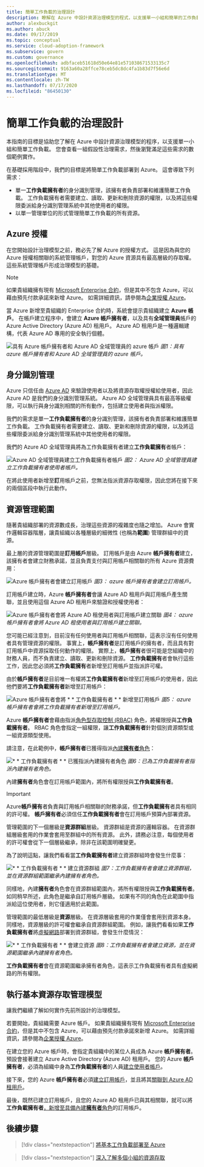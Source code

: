 ```yaml
---
title: 簡單工作負載的治理設計
description: 瞭解在 Azure 中設計資源治理模型的程式，以支援單一小組和簡單的工作負載。
author: alexbuckgit
ms.author: abuck
ms.date: 09/17/2019
ms.topic: conceptual
ms.service: cloud-adoption-framework
ms.subservice: govern
ms.custom: governance
ms.openlocfilehash: adbfaceb51618d50e64e81e571038671533135c7
ms.sourcegitcommit: 9163a60a28ffce78ceb5dc8dc4fa1b83d7f56e6d
ms.translationtype: MT
ms.contentlocale: zh-TW
ms.lasthandoff: 07/17/2020
ms.locfileid: "86450130"
---
```

# <a name="governance-design-for-a-simple-workload"></a>簡單工作負載的治理設計

本指南的目標是協助您了解在 Azure 中設計資源治理模型的程序，以支援單一小組和簡單工作負載。 您會查看一組假設性治理需求，然後瀏覽滿足這些需求的數個範例實作。

在基礎採用階段中，我們的目標是將簡單工作負載部署到 Azure。 這會導致下列需求：

- 單一**工作負載擁有者**的身分識別管理，該擁有者負責部署和維護簡單工作負載。 工作負載擁有者需要建立、讀取、更新和刪除資源的權限，以及將這些權限委派給身分識別管理系統中其他使用者的權限。
- 以單一管理單位的形式管理簡單工作負載的所有資源。

## <a name="azure-licensing"></a>Azure 授權

在您開始設計治理模型之前，務必先了解 Azure 的授權方式。 這是因為與您的 Azure 授權相關聯的系統管理帳戶，對您的 Azure 資源具有最高層級的存取權。 這些系統管理帳戶形成治理模型的基礎。

> [!NOTE]
> 如果貴組織擁有現有 [Microsoft Enterprise 合約](https://www.microsoft.com/licensing/licensing-programs/enterprise)，但是其中不包含 Azure，可以藉由預先付款承諾來新增 Azure。 如需詳細資訊，請參閱為[企業授權 Azure](https://azure.microsoft.com/pricing/enterprise-agreement)。

當 Azure 新增至貴組織的 Enterprise 合約時，系統會提示貴組織建立 **Azure 帳戶**。 在帳戶建立程序中，會建立 **Azure 帳戶擁有者**，以及具有**全域管理員**帳戶的 Azure Active Directory (Azure AD) 租用戶。 Azure AD 租用戶是一種邏輯建構，代表 Azure AD 專用的安全執行個體。

![具有 Azure 帳戶擁有者和 Azure AD 全域管理員的 azure 帳戶 ](../../_images/govern/design/governance-3-0.png)
 _圖1：具有 azure 帳戶擁有者和 Azure AD 全域管理員的 azure 帳戶。_

## <a name="identity-management"></a>身分識別管理

Azure 只信任由 [Azure AD](https://docs.microsoft.com/azure/active-directory) 來驗證使用者以及將資源存取權授權給使用者，因此 Azure AD 是我們的身分識別管理系統。 Azure AD 全域管理員具有最高等級權限，可以執行與身分識別相關的所有動作，包括建立使用者與指派權限。

我們的需求是單一**工作負載擁有者**的身分識別管理，該擁有者負責部署和維護簡單工作負載。 工作負載擁有者需要建立、讀取、更新和刪除資源的權限，以及將這些權限委派給身分識別管理系統中其他使用者的權限。

我們的 Azure AD 全域管理員將為工作負載擁有者建立**工作負載擁有**者帳戶：

![Azure AD 全域管理員建立工作負載擁有者帳戶 ](../../_images/govern/design/governance-1-2.png)
 _圖2： Azure AD 全域管理員建立工作負載擁有者使用者帳戶。_

在將此使用者新增至**訂**用帳戶之前，您無法指派資源存取權限，因此您將在接下來的兩個區段中執行此動作。

## <a name="resource-management-scope"></a>資源管理範圍

隨著貴組織部署的資源數成長，治理這些資源的複雜度也隨之增加。 Azure 會實作邏輯容器階層，讓貴組織以各種層級的細微性 (也稱為**範圍**) 管理群組中的資源。

最上層的資源管理範圍是**訂用帳戶**層級。 訂用帳戶是由 Azure **帳戶擁有者**建立，該擁有者會建立財務承諾，並且負責支付與訂用帳戶相關聯的所有 Azure 資源費用：

![Azure 帳戶擁有者會建立訂用帳戶 ](../../_images/govern/design/governance-1-3.png)
 _圖3： azure 帳戶擁有者會建立訂用帳戶。_

訂用帳戶建立時，Azure **帳戶擁有者**會讓 Azure AD 租用戶與訂用帳戶產生關聯，並且使用這個 Azure AD 租用戶來驗證和授權使用者：

![Azure 帳戶擁有者會將 Azure AD 租使用者與訂用帳戶建立關聯 ](../../_images/govern/design/governance-1-4.png)
 _圖4： azure 帳戶擁有者會將 Azure AD 租使用者與訂用帳戶建立關聯。_

您可能已經注意到，目前沒有任何使用者與訂用帳戶相關聯，這表示沒有任何使用者具有管理資源的權限。 事實上，**帳戶擁有者**是訂用帳戶的擁有者，而且具有對訂用帳戶中資源採取任何動作的權限。 實際上，**帳戶擁有**者很可能是您組織中的財務人員，而不負責建立、讀取、更新和刪除資源。 **工作負載擁有**者會執行這些工作，因此您必須將**工作負載擁有**者新增至訂用帳戶並指派許可權。

由於**帳戶擁有者**是目前唯一有權將**工作負載擁有者**新增至訂用帳戶的使用者，因此他們要將**工作負載擁有者**新增至訂用帳戶：

![Azure 帳戶擁有者會將 * * 工作負載擁有者 * * 新增至訂用帳戶 ](../../_images/govern/design/governance-1-5.png)
 _圖5： azure 帳戶擁有者會將工作負載擁有者新增至訂用帳戶。_

Azure **帳戶擁有者**會藉由指派[角色型存取控制 (RBAC)](https://docs.microsoft.com/azure/role-based-access-control) 角色，將權限授與**工作負載擁有者**。 RBAC 角色會指定一組權限，讓**工作負載擁有者**針對個別資源類型或一組資源類型使用。

請注意，在此範例中，**帳戶擁有者**已獲得指派[內建**擁有者**角色](https://docs.microsoft.com/azure/role-based-access-control/built-in-roles#owner)：

![* * 工作負載擁有者 * * 已獲指派內建擁有者角色 ](../../_images/govern/design/governance-1-6.png)
 _圖6：已為工作負載擁有者指派內建擁有者角色。_

內建**擁有者**角色會在訂用帳戶範圍內，將所有權限授與**工作負載擁有者**。

> [!IMPORTANT]
> Azure**帳戶擁有**者負責與訂用帳戶相關聯的財務承諾，但**工作負載擁有**者具有相同的許可權。 **帳戶擁有者**必須信任**工作負載擁有者**會在訂用帳戶預算內部署資源。

管理範圍的下一個層級是**資源群組**層級。 資源群組是資源的邏輯容器。 在資源群組層級套用的作業會套用至群組中的所有資源。 此外，請務必注意，每個使用者的許可權會從下一個層級繼承，除非在該範圍明確變更。

為了說明這點，讓我們看看當**工作負載擁有者**建立資源群組時會發生什麼事：

![* * 工作負載擁有者 * * 建立資源群組 ](../../_images/govern/design/governance-1-7.png)
 _圖7：工作負載擁有者會建立資源群組，並在資源群組範圍繼承內建擁有者角色。_

同樣地，內建**擁有者**角色會在資源群組範圍內，將所有權限授與**工作負載擁有者**。 如同稍早所述，此角色是繼承自訂用帳戶層級。 如果有不同的角色在此範圍中指派給這位使用者，則它僅適用於此範圍。

管理範圍的最低層級是**資源**層級。 在資源層級套用的作業僅會套用到資源本身。 同樣地，資源層級的許可權會繼承自資源群組範圍。 例如，讓我們看看如果**工作負載擁有者**將[虛擬網路](https://docs.microsoft.com/azure/virtual-network/virtual-networks-overview)部署到資源群組，會發生什麼情況：

![* * 工作負載擁有者 * * 會建立資源 ](../../_images/govern/design/governance-1-8.png)
 _圖8：工作負載擁有者會建立資源，並在資源範圍繼承內建擁有者角色。_

**工作負載擁有者**會在資源範圍繼承擁有者角色，這表示工作負載擁有者具有虛擬網路的所有權限。

## <a name="implement-the-basic-resource-access-management-model"></a>執行基本資源存取管理模型

讓我們繼續了解如何實作先前所設計的治理模型。

若要開始，貴組織需要 Azure 帳戶。 如果貴組織擁有現有 [Microsoft Enterprise 合約](https://www.microsoft.com/licensing/licensing-programs/enterprise)，但是其中不包含 Azure，可以藉由預先付款承諾來新增 Azure。 如需詳細資訊，請參閱為[企業授權 Azure](https://azure.microsoft.com/pricing/enterprise-agreement)。

在建立您的 Azure 帳戶時，會指定貴組織中的某位人員成為 Azure **帳戶擁有者**。 預設會接著建立 Azure Active Directory (Azure AD) 租用戶。 您的 Azure **帳戶擁有者**，必須為組織中身為**工作負載擁有者**的人員[建立使用者帳戶](https://docs.microsoft.com/azure/active-directory/add-users-azure-active-directory)。

接下來，您的 Azure **帳戶擁有者**必須[建立訂用帳戶](https://docs.microsoft.com/partner-center/create-a-new-subscription)，並且將其[關聯到 Azure AD 租用戶](https://docs.microsoft.com/azure/active-directory/fundamentals/active-directory-how-subscriptions-associated-directory)。

最後，既然已建立訂用帳戶，且您的 Azure AD 租用戶已與其相關聯，就可以將**工作負載擁有者**[，新增至具備內建**擁有者**角色](https://docs.microsoft.com/azure/billing/billing-add-change-azure-subscription-administrator#to-assign-a-user-as-an-administrator)的訂用帳戶。

## <a name="next-steps"></a>後續步驟

> [!div class="nextstepaction"]
> [將基本工作負載部署至 Azure](../../infrastructure/virtual-machines/basic-workload.md)

<!-- --->

> [!div class="nextstepaction"]
> [深入了解多個小組的資源存取](./governance-multiple-teams.md)
